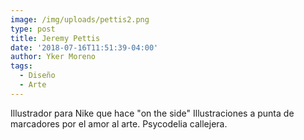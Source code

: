 ```yaml
---
image: /img/uploads/pettis2.png
type: post
title: Jeremy Pettis
date: '2018-07-16T11:51:39-04:00'
author: Yker Moreno
tags:
  - Diseño
  - Arte
---
```

Illustrador para Nike que hace "on the side" Illustraciones a punta de marcadores por el amor al arte. Psycodelia callejera.
